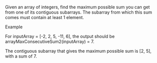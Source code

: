 Given an array of integers, find the maximum possible sum you can get from one of its contiguous subarrays. The subarray from which this sum comes must contain at least 1 element.

Example

For inputArray = [-2, 2, 5, -11, 6], the output should be
arrayMaxConsecutiveSum2(inputArray) = 7.

The contiguous subarray that gives the maximum possible sum is [2, 5], with a sum of 7.
